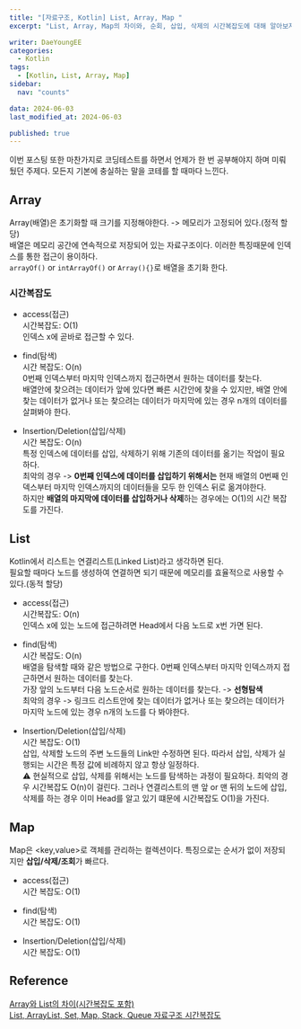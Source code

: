 ```yaml
---
title: "[자료구조, Kotlin] List, Array, Map "
excerpt: "List, Array, Map의 차이와, 순회, 삽입, 삭제의 시간복잡도에 대해 알아보자."

writer: DaeYoungEE
categories:
  - Kotlin
tags:
  - [Kotlin, List, Array, Map]
sidebar:
  nav: "counts"

data: 2024-06-03
last_modified_at: 2024-06-03

published: true
---
```


이번 포스팅 또한 마찬가지로 코딩테스트를 하면서 언제가 한 번 공부해야지 하며 미뤄뒀던 주제다. 모든지 기본에 충실하는 말을 코테를 할 때마다 느낀다.

## Array

Array(배열)은 초기화할 때 크기를 지정해야한다. -> 메모리가 고정되어 있다.(정적 할당)  
배열은 메모리 공간에 연속적으로 저장되어 있는 자료구조이다. 이러한 특징때문에 인덱스를 통한 접근이 용이하다.  
`arrayOf()` or `intArrayOf()` or `Array(){}`로 배열을 초기화 한다.

### 시간복잡도

- access(접근)  
  시간복잡도: O(1)  
  인덱스 x에 곧바로 접근할 수 있다.

- find(탐색)  
  시간 복잡도: O(n)  
  0번째 인덱스부터 마지막 인덱스까지 접근하면서 원하는 데이터를 찾는다.  
   배열안에 찾으려는 데이터가 앞에 있다면 빠른 시간안에 찾을 수 있지만, 배열 안에 찾는 데이터가 없거나 또는 찾으려는 데이터가 마지막에 있는 경우 n개의 데이터를 살펴봐야 한다.

- Insertion/Deletion(삽입/삭제)  
  시간 복잡도: O(n)  
  특정 인덱스에 데이터를 삽입, 삭제하기 위해 기존의 데이터를 옮기는 작업이 필요하다.  
  최악의 경우 -> **0번째 인덱스에 데이터를 삽입하기 위해서는** 현재 배열의 0번째 인덱스부터 마지막 인덱스까지의 데이터들을 모두 한 인덱스 뒤로 옮겨야한다.  
  하지만 **배열의 마지막에 데이터를 삽입하거나 삭제**하는 경우에는 O(1)의 시간 복잡도를 가진다.

## List

Kotlin에서 리스트는 연결리스트(Linked List)라고 생각하면 된다.  
필요할 때마다 노드를 생성하여 연결하면 되기 때문에 메모리를 효율적으로 사용할 수 있다.(동적 할당)

- access(접근)  
  시간복잡도: O(n)  
  인덱스 x에 있는 노드에 접근하려면 Head에서 다음 노드로 x번 가면 된다.

- find(탐색)  
  시간 복잡도: O(n)  
  배열을 탐색할 때와 같은 방법으로 구한다.
  0번째 인덱스부터 마지막 인덱스까지 접근하면서 원하는 데이터를 찾는다.  
  가장 앞의 노드부터 다음 노드순서로 원하는 데이터를 찾는다. -> **선형탐색**  
  최악의 경우 -> 링크드 리스트안에 찾는 데이터가 없거나 또는 찾으려는 데이터가 마지막 노드에 있는 경우 n개의 노드를 다 봐야한다.

- Insertion/Deletion(삽입/삭제)  
  시간 복잡도: O(1)  
  삽입, 삭제할 노드의 주변 노드들의 Link만 수정하면 된다. 따라서 삽입, 삭제가 실행되는 시간은 특정 값에 비례하지 않고 항상 일정하다.  
  ⚠️ 현실적으로 삽입, 삭제를 위해서는 노드를 탐색하는 과정이 필요하다. 최악의 경우 시간복잡도 O(n)이 걸린다. 그러나 연결리스트의 맨 앞 or 맨 뒤의 노드에 삽입, 삭제를 하는 경우 이미 Head를 알고 있기 떄문에 시간복잡도 O(1)을 가진다.

## Map

Map은 <key,value>로 객체를 관리하는 컬렉션이다. 특징으로는 순서가 없이 저장되지만 **삽입/삭제/조회**가 빠르다.

- access(접근)  
  시간 복잡도: O(1)

- find(탐색)  
  시간 복잡도: O(1)

- Insertion/Deletion(삽입/삭제)  
  시간 복잡도: O(1)

## Reference

[Array와 List의 차이(시간복잡도 포함)](https://hyeinisfree.tistory.com/64)  
[List, ArrayList, Set, Map, Stack, Queue 자료구조 시간복잡도](https://bb-library.tistory.com/144)
